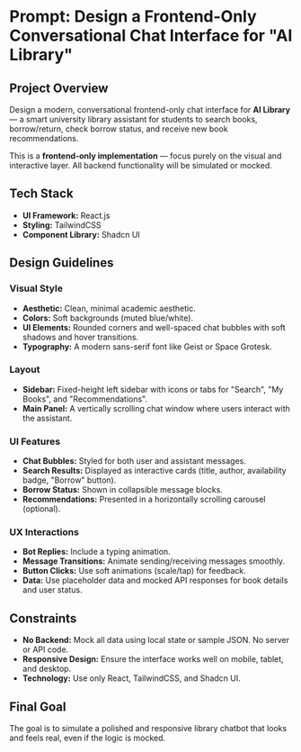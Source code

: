 # Prompt: Design a Frontend-Only Conversational Chat Interface for "AI Library"

## Project Overview

Design a modern, conversational frontend-only chat interface for **AI Library** — a smart university library assistant for students to search books, borrow/return, check borrow status, and receive new book recommendations.

This is a **frontend-only implementation** — focus purely on the visual and interactive layer. All backend functionality will be simulated or mocked.

## Tech Stack

- **UI Framework:** React.js
- **Styling:** TailwindCSS
- **Component Library:** Shadcn UI

## Design Guidelines

### Visual Style
- **Aesthetic:** Clean, minimal academic aesthetic.
- **Colors:** Soft backgrounds (muted blue/white).
- **UI Elements:** Rounded corners and well-spaced chat bubbles with soft shadows and hover transitions.
- **Typography:** A modern sans-serif font like Geist or Space Grotesk.

### Layout
- **Sidebar:** Fixed-height left sidebar with icons or tabs for "Search", "My Books", and "Recommendations".
- **Main Panel:** A vertically scrolling chat window where users interact with the assistant.

### UI Features
- **Chat Bubbles:** Styled for both user and assistant messages.
- **Search Results:** Displayed as interactive cards (title, author, availability badge, "Borrow" button).
- **Borrow Status:** Shown in collapsible message blocks.
- **Recommendations:** Presented in a horizontally scrolling carousel (optional).

### UX Interactions
- **Bot Replies:** Include a typing animation.
- **Message Transitions:** Animate sending/receiving messages smoothly.
- **Button Clicks:** Use soft animations (scale/tap) for feedback.
- **Data:** Use placeholder data and mocked API responses for book details and user status.

## Constraints

- **No Backend:** Mock all data using local state or sample JSON. No server or API code.
- **Responsive Design:** Ensure the interface works well on mobile, tablet, and desktop.
- **Technology:** Use only React, TailwindCSS, and Shadcn UI.

## Final Goal

The goal is to simulate a polished and responsive library chatbot that looks and feels real, even if the logic is mocked.